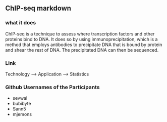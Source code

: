 ## ChIP-seq markdown

### what it does
ChIP-seq is a technique to assess where transcription factors and other proteins bind to DNA. It does so by using immunoprecipitation, which is a method that employs antibodies to precipitate DNA that is bound by protein and shear the rest of DNA. The precipitated DNA can then be sequenced.

### Link
Technology --> Application --> Statistics

### Github Usernames of the Participants
 * sevwal
 * bubibyte
 * Sann5
 * mjemons
